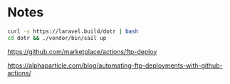 # Notes

```sh
curl -s https://laravel.build/dotr | bash
cd dotr && ./vendor/bin/sail up
```

https://github.com/marketplace/actions/ftp-deploy

https://alphaparticle.com/blog/automating-ftp-deployments-with-github-actions/
